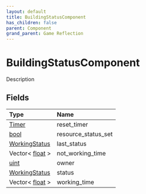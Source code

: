 ```yaml
---
layout: default
title: BuildingStatusComponent
has_children: false
parent: Component
grand_parent: Game Reflection
---
```

# BuildingStatusComponent
Description 

## Fields

| Type | Name |
|:-------------|:--------------|
| [Timer](/docs/game-reflection/classes/timer) | reset_timer |
| [bool](/docs/game-reflection/components/bool) | resource_status_set |
| [WorkingStatus](/docs/game-reflection/classes/working_status) | last_status |
| Vector< [float](/docs/game-reflection/components/float) > | not_working_time |
| [uint](/docs/game-reflection/components/uint) | owner |
| [WorkingStatus](/docs/game-reflection/classes/working_status) | status |
| Vector< [float](/docs/game-reflection/components/float) > | working_time |


